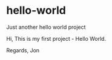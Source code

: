 # hello-world
Just another hello world project

Hi,
This is my first project - Hello World.

Regards,
Jon
